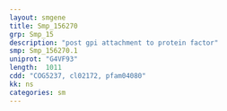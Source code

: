 ```yaml
---
layout: smgene
title: Smp_156270
grp: Smp_15
description: "post gpi attachment to protein factor"
smp: Smp_156270.1
uniprot: "G4VF93"
length:  1011
cdd: "COG5237, cl02172, pfam04080"
kk: ns
categories: sm
---
```


